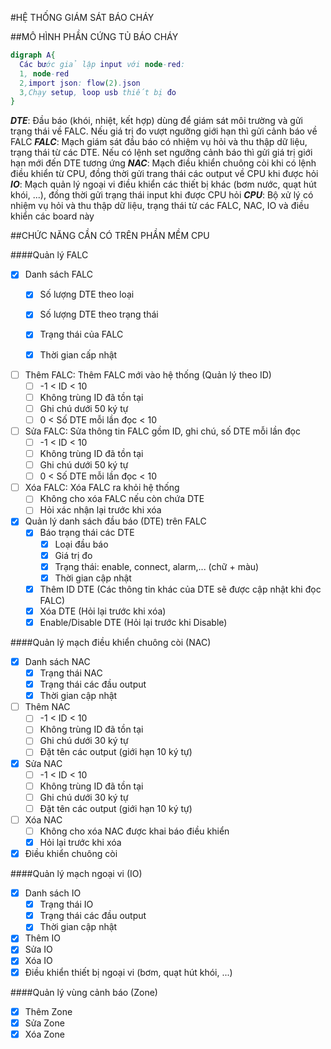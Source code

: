 #HỆ THỐNG GIÁM SÁT BÁO CHÁY

##MÔ HÌNH PHẦN CỨNG TỦ BÁO CHÁY
```dot
digraph A{
  Các bước giả lập input với node-red:
  1, node-red
  2,import json: flow(2).json
  3,Chạy setup, loop usb thiết bị đo
}
```
***DTE***: Đầu báo (khói, nhiệt, kết hợp) dùng để giám sát môi trường và gửi trạng thái về FALC. Nếu giá trị đo vượt ngưỡng giới hạn thì gửi cảnh báo về FALC
***FALC***: Mạch giám sát đầu báo có nhiệm vụ hỏi và thu thập dữ liệu, trạng thái từ các DTE. Nếu có lệnh set ngưỡng cảnh báo thì gửi giá trị giới hạn mới đến DTE tương ứng
***NAC***: Mạch điều khiển chuông còi khi có lệnh điều khiển từ CPU, đồng thời gửi trang thái các output về CPU khi được hỏi
***IO***: Mạch quản lý ngoại vi điều khiển các thiết bị khác (bơm nước, quạt hút khói, ...), đồng thời gửi trạng thái input khi được CPU hỏi
***CPU***: Bộ xử lý có nhiệm vụ hỏi và thu thập dữ liệu, trạng thái từ các FALC, NAC, IO và điều khiển các board này

##CHỨC NĂNG CẦN CÓ TRÊN PHẦN MỀM CPU

####Quản lý FALC
- [x] Danh sách FALC
  - [x] Số lượng DTE theo loại
  - [x] Số lượng DTE theo trạng thái
  - [x] Trạng thái của FALC
  - [x] Thời gian cấp nhật


- [ ] Thêm FALC: Thêm FALC mới vào hệ thống (Quản lý theo ID)
  - [ ] -1 < ID < 10
  - [ ] Không trùng ID đã tồn tại
  - [ ] Ghi chú dưới 50 ký tự
  - [ ] 0 < Số DTE mỗi lần đọc < 10
  
- [ ] Sửa FALC: Sửa thông tin FALC gồm ID, ghi chú, số DTE mỗi lần đọc
  - [ ] -1 < ID < 10
  - [ ] Không trùng ID đã tồn tại
  - [ ] Ghi chú dưới 50 ký tự
  - [ ] 0 < Số DTE mỗi lần đọc < 10
  
- [ ] Xóa FALC: Xóa FALC ra khỏi hệ thống
  - [ ] Không cho xóa FALC nếu còn chứa DTE
  - [ ] Hỏi xác nhận lại trước khi xóa

- [x] Quản lý danh sách đầu báo (DTE) trên FALC
  - [x] Báo trạng thái các DTE
    - [x] Loại đầu báo
    - [x] Giá trị đo
    - [x] Trạng thái: enable, connect, alarm,... (chữ + màu)
    - [x] Thời gian cập nhật
    
  - [x] Thêm ID DTE (Các thông tin khác của DTE sẽ được cập nhật khi đọc FALC)
  - [x] Xóa DTE (Hỏi lại trước khi xóa)
  - [x] Enable/Disable DTE (Hỏi lại trước khi Disable)

####Quản lý mạch điều khiển chuông còi (NAC)
- [x] Danh sách NAC
  - [x] Trạng thái NAC
  - [x] Trạng thái các đầu output
  - [x] Thời gian cập nhật
- [ ] Thêm NAC
  - [ ] -1 < ID < 10
  - [ ] Không trùng ID đã tồn tại
  - [ ] Ghi chú dưới 30 ký tự
  - [ ] Đặt tên các output (giới hạn 10 ký tự)
- [x] Sửa NAC
  - [ ] -1 < ID < 10
  - [ ] Không trùng ID đã tồn tại
  - [ ] Ghi chú dưới 30 ký tự
  - [ ] Đặt tên các output (giới hạn 10 ký tự)
- [ ] Xóa NAC
  - [ ] Không cho xóa NAC được khai báo điều khiển
  - [x] Hỏi lại trước khi xóa

- [x] Điều khiển chuông còi

####Quản lý mạch ngoại vi (IO)
- [x] Danh sách IO
  - [x] Trạng thái IO
  - [x] Trạng thái các đầu output
  - [x] Thời gian cập nhật
- [x] Thêm IO
- [x] Sửa IO
- [x] Xóa IO
- [x] Điều khiển thiết bị ngoại vi (bơm, quạt hút khói, ...)

####Quản lý vùng cảnh báo (Zone)
- [x] Thêm Zone
- [x] Sửa Zone
- [x] Xóa Zone
